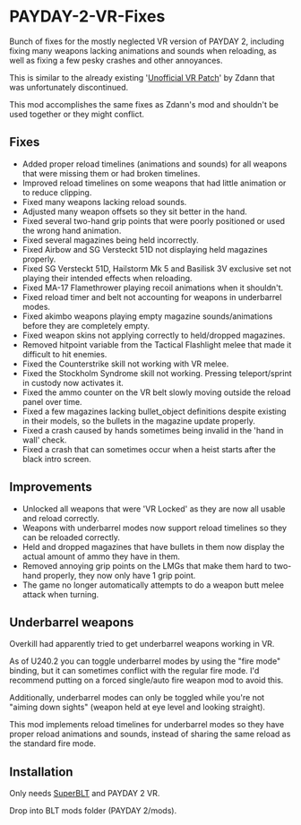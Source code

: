 # PAYDAY-2-VR-Fixes
Bunch of fixes for the mostly neglected VR version of PAYDAY 2, including fixing many weapons lacking animations and sounds when reloading, as well as fixing a few pesky crashes and other annoyances.

This is similar to the already existing '[Unofficial VR Patch](https://modworkshop.net/mod/27138)' by Zdann that was unfortunately discontinued.

This mod accomplishes the same fixes as Zdann's mod and shouldn't be used together or they might conflict.

## Fixes
- Added proper reload timelines (animations and sounds) for all weapons that were missing them or had broken timelines.
- Improved reload timelines on some weapons that had little animation or to reduce clipping.
- Fixed many weapons lacking reload sounds.
- Adjusted many weapon offsets so they sit better in the hand.
- Fixed several two-hand grip points that were poorly positioned or used the wrong hand animation.
- Fixed several magazines being held incorrectly.
- Fixed Airbow and SG Versteckt 51D not displaying held magazines properly.
- Fixed SG Versteckt 51D, Hailstorm Mk 5 and Basilisk 3V exclusive set not playing their intended effects when reloading.
- Fixed MA-17 Flamethrower playing recoil animations when it shouldn't.
- Fixed reload timer and belt not accounting for weapons in underbarrel modes.
- Fixed akimbo weapons playing empty magazine sounds/animations before they are completely empty.
- Fixed weapon skins not applying correctly to held/dropped magazines.
- Removed hitpoint variable from the Tactical Flashlight melee that made it difficult to hit enemies.
- Fixed the Counterstrike skill not working with VR melee.
- Fixed the Stockholm Syndrome skill not working. Pressing teleport/sprint in custody now activates it.
- Fixed the ammo counter on the VR belt slowly moving outside the reload panel over time.
- Fixed a few magazines lacking bullet_object definitions despite existing in their models, so the bullets in the magazine update properly.
- Fixed a crash caused by hands sometimes being invalid in the 'hand in wall' check.
- Fixed a crash that can sometimes occur when a heist starts after the black intro screen.
## Improvements
- Unlocked all weapons that were 'VR Locked' as they are now all usable and reload correctly.
- Weapons with underbarrel modes now support reload timelines so they can be reloaded correctly.
- Held and dropped magazines that have bullets in them now display the actual amount of ammo they have in them.
- Removed annoying grip points on the LMGs that make them hard to two-hand properly, they now only have 1 grip point.
- The game no longer automatically attempts to do a weapon butt melee attack when turning.

## Underbarrel weapons
Overkill had apparently tried to get underbarrel weapons working in VR.

As of U240.2 you can toggle underbarrel modes by using the "fire mode" binding, but it can sometimes conflict with the regular fire mode. I'd recommend putting on a forced single/auto fire weapon mod to avoid this.

Additionally, underbarrel modes can only be toggled while you're not "aiming down sights" (weapon held at eye level and looking straight).

This mod implements reload timelines for underbarrel modes so they have proper reload animations and sounds, instead of sharing the same reload as the standard fire mode.

## Installation
Only needs [SuperBLT](https://superblt.znix.xyz/) and PAYDAY 2 VR.

Drop into BLT mods folder (PAYDAY 2/mods).